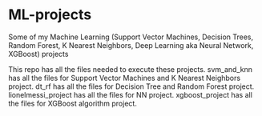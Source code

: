 # ML-projects
Some of my Machine Learning (Support Vector Machines, Decision Trees, Random Forest, K Nearest Neighbors, Deep Learning aka Neural Network, XGBoost) projects 


This repo has all the files needed to execute these projects. 
svm_and_knn has all the files for Support Vector Machines and K Nearest Neighbors project.
dt_rf has all the files for Decision Tree and Random Forest project. 
lionelmessi_project has all the files for NN project. 
xgboost_project has all the files for XGBoost algorithm project. 

